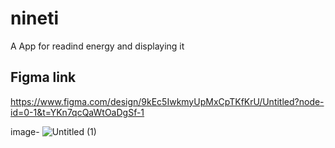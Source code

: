 # nineti

A App for readind energy and displaying it

## Figma link
https://www.figma.com/design/9kEc5IwkmyUpMxCpTKfKrU/Untitled?node-id=0-1&t=YKn7qcQaWtOaDgSf-1

image-
![Untitled (1)](https://github.com/user-attachments/assets/62e13fce-ef01-4226-bfc0-e43cd02a32fc)


